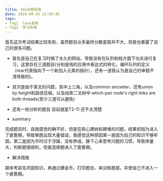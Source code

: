 ```yaml
---
title: fds半期有感
date: 2024-04-26 22:50:46
tags:
- Tag1  lane发疯
- Tag2  学习杂难
---
```


首先这次考试结果比较失败，虽然题目众多最终分数差距并不大，但是也暴露了自己的很多问题。

* 首先是自己在复习时搞了太久的网站，导致没有在队列和栈方面下功夫进行复习，这里存在三道题目(分别是栈的应用中表达式的转化，循环队列的定义（rear代表指向下一个新加入元素的指针），还有一道我认为是自己的审题不清导致的)。

* 其次是由于英文的问题，其中上三角，以及common ancseter，还有union by height和路径压缩，以及线索二叉树中 which pair node's right links are both threads(至少三道可以避免)

* 还有一些分析的题目
目前就是T2-11 还不太清楚
* summary

完成题目时，自我感觉的确不好，但是在担心建树和建堆的问题，结果却因为进入了疲惫期，导致审题出现大量错误，我感觉这种原因第一是因为自己的知识不够牢固，第二是因为平时过于浮躁，没有养成，静下心来思考问题的习惯，导致体量大，判断题很顺利，但是选择题进入了疲惫期。

* 解决措施

期末考前先巩固知识，再通过爆金币，打印题目，来训练题感。并使自己不进入一个疲惫期。
